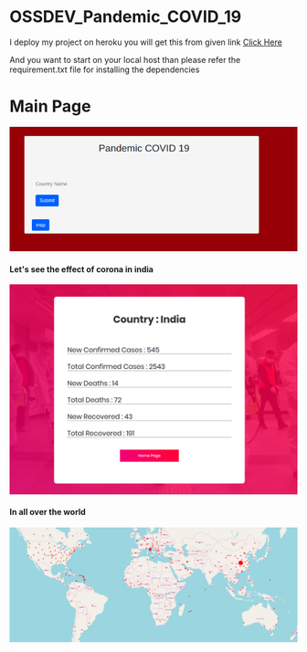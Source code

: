 # OSSDEV_Pandemic_COVID_19

<p>I deploy my project on heroku you will get this from given link <a href="https://harshcovid.herokuapp.com/">Click Here</a></p>

<p>And you want to start on your local host than please refer the requirement.txt file for installing the dependencies<p> 

<h1>Main Page</h1>
<img src='image/2.png'>

<h4>Let's see the effect of corona in india</h4>
<img src='image/1.png'>

<h4>In all over the world</h4>
<img src='image/3.png'>
